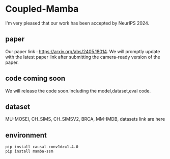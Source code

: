# Coupled-Mamba
I'm very pleased that our work has been accepted by NeurIPS 2024. 

## paper
Our paper link : https://arxiv.org/abs/2405.18014. 
We will promptly update with the latest paper link after submitting the camera-ready version of the paper.

## code coming soon
We will release the code soon.Including the model,dataset,eval code. 

## dataset
MU-MOSEI, CH_SIMS, CH_SIMSV2, BRCA, MM-IMDB, datasets link are here 

## environment
```
pip install causal-conv1d>=1.4.0
pip install mamba-ssm
```

